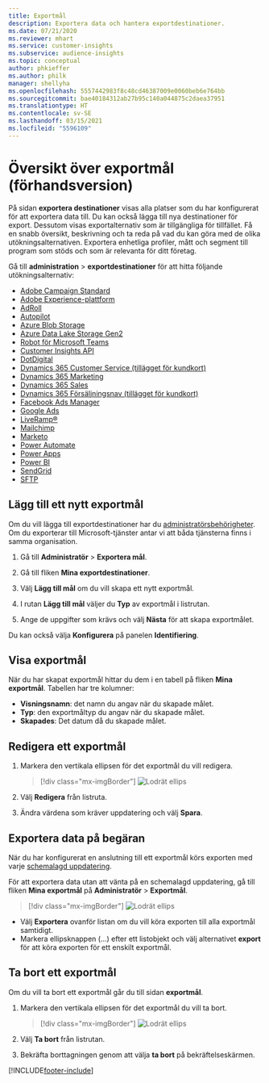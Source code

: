 ```yaml
---
title: Exportmål
description: Exportera data och hantera exportdestinationer.
ms.date: 07/21/2020
ms.reviewer: mhart
ms.service: customer-insights
ms.subservice: audience-insights
ms.topic: conceptual
author: phkieffer
ms.author: philk
manager: shellyha
ms.openlocfilehash: 5557442983f8c48cd46387009e0060beb6e764bb
ms.sourcegitcommit: bae40184312ab27b95c140a044875c2daea37951
ms.translationtype: HT
ms.contentlocale: sv-SE
ms.lasthandoff: 03/15/2021
ms.locfileid: "5596109"
---
```

# <a name="export-destinations-preview-overview"></a>Översikt över exportmål (förhandsversion)

På sidan **exportera destinationer** visas alla platser som du har konfigurerat för att exportera data till. Du kan också lägga till nya destinationer för export. Dessutom visas exportalternativ som är tillgängliga för tillfället. Få en snabb översikt, beskrivning och ta reda på vad du kan göra med de olika utökningsalternativen. Exportera enhetliga profiler, mått och segment till program som stöds och som är relevanta för ditt företag.

Gå till **administration** > **exportdestinationer** för att hitta följande utökningsalternativ:

- [Adobe Campaign Standard](export-adobe-campaign-standard.md)
- [Adobe Experience-plattform](export-adobe-experience-platform.md)
- [AdRoll](export-adroll.md)
- [Autopilot](export-autopilot.md)
- [Azure Blob Storage](export-azure-blob-storage.md)
- [Azure Data Lake Storage Gen2](export-azure-data-lake-storage-gen2.md)
- [Robot för Microsoft Teams](export-teams-bot.md)
- [Customer Insights API](apis.md)
- [DotDigital](export-dotdigital.md)
- [Dynamics 365 Customer Service (tillägget för kundkort)](customer-card-add-in.md)
- [Dynamics 365 Marketing](export-dynamics365-marketing.md)
- [Dynamics 365 Sales](export-dynamics365-sales.md)
- [Dynamics 365 Försäljningsnav (tillägget för kundkort)](customer-card-add-in.md)
- [Facebook Ads Manager](export-facebook.md)
- [Google Ads](export-google-ads.md)
- [LiveRamp&reg;](export-liveramp.md)
- [Mailchimp](export-mailchimp.md)
- [Marketo](export-marketo.md)
- [Power Automate](export-power-automate.md)
- [Power Apps](export-power-apps.md)
- [Power BI](export-power-bi.md)
- [SendGrid](export-sendgrid.md)
- [SFTP](export-sftp.md)

## <a name="add-a-new-export-destination"></a>Lägg till ett nytt exportmål

Om du vill lägga till exportdestinationer har du [administratörsbehörigheter](permissions.md). Om du exporterar till Microsoft-tjänster antar vi att båda tjänsterna finns i samma organisation.

1. Gå till **Administratör** > **Exportera mål**.

1. Gå till fliken **Mina exportdestinationer**.

1. Välj **Lägg till mål** om du vill skapa ett nytt exportmål.

1. I rutan **Lägg till mål** väljer du **Typ** av exportmål i listrutan.

1. Ange de uppgifter som krävs och välj **Nästa** för att skapa exportmålet.

Du kan också välja **Konfigurera** på panelen **Identifiering**.

## <a name="view-export-destinations"></a>Visa exportmål

När du har skapat exportmål hittar du dem i en tabell på fliken **Mina exportmål**. Tabellen har tre kolumner:

- **Visningsnamn**: det namn du angav när du skapade målet.
- **Typ**: den exportmåltyp du angav när du skapade målet.
- **Skapades**: Det datum då du skapade målet.

## <a name="edit-an-export-destination"></a>Redigera ett exportmål

1. Markera den vertikala ellipsen för det exportmål du vill redigera.

   > [!div class="mx-imgBorder"]
   > ![Lodrät ellips](media/export-destinations-page-ellipsis.png "Lodrät ellips")

1. Välj **Redigera** från listruta.

1. Ändra värdena som kräver uppdatering och välj **Spara**.

## <a name="export-data-on-demand"></a>Exportera data på begäran

När du har konfigurerat en anslutning till ett exportmål körs exporten med varje [schemalagd uppdatering](system.md#schedule-tab).

För att exportera data utan att vänta på en schemalagd uppdatering, gå till fliken **Mina exportmål** på **Administratör** > **Exportmål**.

> [!div class="mx-imgBorder"]
> ![Lodrät ellips](media/export-destinations-page-ellipsis.png "Lodrät ellips")

- Välj **Exportera** ovanför listan om du vill köra exporten till alla exportmål samtidigt.
- Markera ellipsknappen (...) efter ett listobjekt och välj alternativet **export** för att köra exporten för ett enskilt exportmål.

## <a name="remove-an-export-destination"></a>Ta bort ett exportmål

Om du vill ta bort ett exportmål går du till sidan **exportmål**.

1. Markera den vertikala ellipsen för det exportmål du vill ta bort.

   > [!div class="mx-imgBorder"]
   > ![Lodrät ellips](media/export-destinations-page-ellipsis.png "Lodrät ellips")

2. Välj **Ta bort** från listrutan.

3. Bekräfta borttagningen genom att välja **ta bort** på bekräftelseskärmen.


[!INCLUDE[footer-include](../includes/footer-banner.md)]